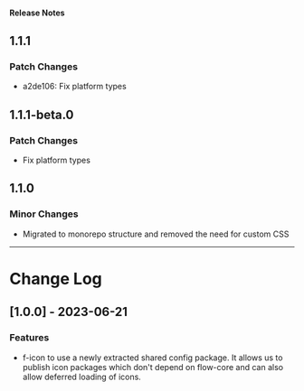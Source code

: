 <h4 class="margin-btm-8">Release Notes</h4>

## 1.1.1

### Patch Changes

- a2de106: Fix platform types

## 1.1.1-beta.0

### Patch Changes

- Fix platform types

## 1.1.0

### Minor Changes

- Migrated to monorepo structure and removed the need for custom CSS
<hr class="margin-btm-32" />

# Change Log

## [1.0.0] - 2023-06-21

### Features

- f-icon to use a newly extracted shared config package. It allows us to publish icon packages which don't depend on flow-core and can also allow deferred loading of icons.
